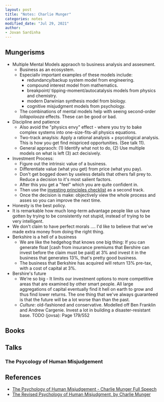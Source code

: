 ```yaml
---
layout: post
title: "Notes: Charlie Munger"
categories: notes
modified_date: "Jul 29, 2021"
author:
- Jovan Sardinha
---
```


## Mungerisms
*  Multiple Mental Models appraoch to business analysis and assesment.
    * Business as an ecosystem.
    * Especiallv important examples of these models include:
        * redundancy/backup system model from  engineering.
        * compound interest model from mathematics.
        * breakpoint/ tipping-moment/autocatalysis models from physics and chemistry.
        * modern Darwinian synthesis model from biology.
        * cognitive  misjudgment models from psychology.
    * The combinations of mental models help with seeing second-order *lollapolooza* effects. These can be good or bad.
* Discipline and patience
    * Also avoid the "physics envy" effect - where you try to bake complex systems into one-size-fits-all physics equations.
    * Two-track anaylsis: Apply a rational analysis + psycological analysis. This is how you get find mispriced opportunities. (See talk 11).
    * General appraoch: (1) Identify what not to do, (2) Use multiple models on what is left (3) act decisively.
* Investment Process:
    * Figure out the intrinsic value of a business.
    * Differentiate value (what you get) from price (what you pay).
    * Don't get bogged down by useless details that others fall prey to. Reduce a decision to it's most salient factors.
    * After this you get a "feel" which you are quite confident in.
    * Then use the [investing principles checklist](https://twitter.com/CharlieMunger00/status/1176011795405799424) as a second track.
    * Once the decision is make: objectively view the whole process and asses so you can improve the next time.
* Honesty is the best policy.
* It is remarkable how much long-term advantage people like us have gotten by trying to be consistently not stupid, instead of trying to be very intelligent.
*  We don't claim  to have perfect morals .... I'd like to believe that we've made extra money from doing the right thing.
* Berkshire is a hell of a business
    *  We are  like the hedgehog that knows one big thing: If you can generate float [cash from insurance premiums  that Bershire can invest before the claim must be paid] at 3% and invest it in the business that generates 13%, that's pretty good business.
    * The business that Berkshire has acquired will return 13%  pre-tax, with a cost of capital at 3%.
* Bershire's future
    * We're so big - It limits our investment options to more competitive areas that are  examined by other smart people. All large aggregations of capital eventually find it hell on earth to grow and thus find lower returns. The one thing that we've always guaranteed is that the future will be a lot worse than than the past.
    * *Culture*: old-fashioned and conservative. Modelled off Ben Franklin and Andrew Cargenie. Invest a lot in building a disaster-resistant base.
TODO (jovsa): Page 179/552



## Books

## Talks
### The Psycology of Human Misjudgement



## References
* [The Psychology of Human Misjudgement - Charlie Munger Full Speech](https://www.youtube.com/watch?v=pqzcCfUglws)
* [The Revised Psychology of Human Misjudgment, by Charlie Munger](https://fs.blog/great-talks/psychology-human-misjudgment/)